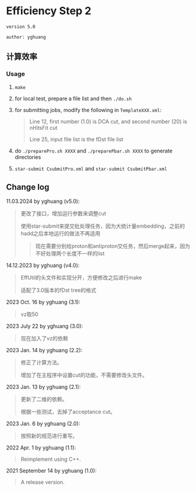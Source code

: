 # Efficiency Step 2

`version 5.0`

`author: yghuang`

## 计算效率

### Usage

1. `make`

2. for local test, prepare a file list and then `./do.sh`

3. for submitting jobs, modify the following in `TemplateXXX.xml`:
    >
    > Line 12, first number (1.0) is DCA cut, and second number (20) is nHitsFit cut
    >
    > Line 25, input file list is the fDst file list

4. do `./preparePro.sh XXXX` and `./preparePbar.sh XXXX` to generate directories

5. `star-submit CsubmitPro.xml` and `star-submit CsubmitPbar.xml`

## Change log

11.03.2024 by yghuang (v5.0):

> 更改了接口，增加运行参数来调整cut
>
> 使用star-submit来提交批处理任务，因为大统计量embedding，之前的hadd之后本地运行的做法不再适用
>
>> 现在需要分别给proton和antiproton交任务，然后merge起来，因为不好处理两个长度不一样的list

14.12.2023 by yghuang (v4.0):

> EffUtil的头文件和实现分开，方便修改之后进行make
>
> 适配了3.0版本的fDst tree的格式

2023 Oct. 16 by yghuang (3.1):

> vz取50

2023 July 22 by yghuang (3.0):

> 现在加入了vz的依赖

2023 Jan. 14 by yghuang (2.2):

> 修正了计算方法。
>
> 增加了在主程序中设置cut的功能，不需要修改头文件。

2023 Jan. 13 by yghuang (2.1):

> 更新了二维的依赖。
>
> 根据一些测试，去掉了acceptance cut。

2023 Jan. 6 by yghuang (2.0):

> 按照新的规范进行重写。

2022 Apr. 1 by yghuang (1.1):

> Reimplement using C++.

2021 September 14 by yghuang (1.0):

> A release version.
